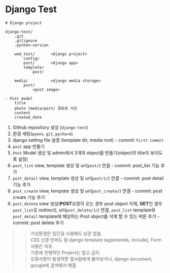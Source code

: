 # Django Test

```
# Django project

django-test/
	.git
	.gitignore
	.python-version
	
	wed_test/		<django project>
		config/
		post/		<django app>
		template/
			post/

	media/			<django media storage>
		post/
			<post image>		
```


```
- Post model
	title
	photo (media/post/ 경로로 사진 
	content
	created_date
```


1. Github repository 생성 (`django-test`)
2. 환경 세팅(`pyenv`, `git`, `pycharm`)
3. django setting file 설정 (template dir, media root) - commit: `First commit`
3. `post` app 만들기
4. `Post` Model 생성 및 admin에서 3개의 object를 만들기(object의 title이 보이도록 설정)
5. `post_list` view, template 생성 및 url(`post/`) 연결 - commit: post\_list 기능 추가
6. `post_detail` view, template 생성 및 url(`post/1/`) 연결 - commit: post detail 기능 추가
7. `post_create` view, template 생성 및 url(`post_create/`) 연결 - commit: post create 기능 추가
8. `post_delete` view 생성(**POST**요청이 오는 경우 post object 삭제, **GET**인 경우 `post_list`로 redirect), url(`post_delete/1/`) 연결, `post_list` template와 `post_detail` template에 해당하는 Post object를 삭제 할 수 있는 버튼 추가 - commit: post delete 추가

>> 가상환경은 있던걸 사용해도 상관 없음.  
>> CSS 신경 안써도 됨
>> django template tag(extends, include), Form 사용은 자유.  
>> 기존에 진행하던 Project는 참고 금지.  
>> 오류사항이 발생하면 옆사람에게 물어보거나, django document, google에 검색해서 해결  

